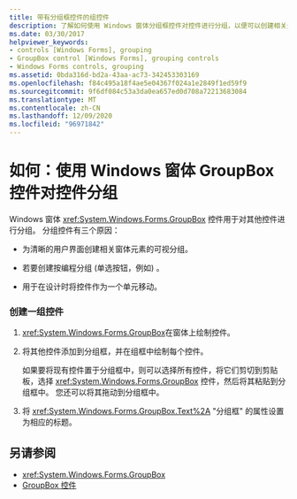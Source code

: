 ```yaml
---
title: 带有分组框控件的组控件
description: 了解如何使用 Windows 窗体分组框控件对控件进行分组，以便可以创建相关元素的可视分组。
ms.date: 03/30/2017
helpviewer_keywords:
- controls [Windows Forms], grouping
- GroupBox control [Windows Forms], grouping controls
- Windows Forms controls, grouping
ms.assetid: 0bda316d-bd2a-43aa-ac73-342453303169
ms.openlocfilehash: f84c495a18f4ae5e04367f024a1e2849f1ed59f9
ms.sourcegitcommit: 9f6df084c53a3da0ea657ed0d708a72213683084
ms.translationtype: MT
ms.contentlocale: zh-CN
ms.lasthandoff: 12/09/2020
ms.locfileid: "96971842"
---
```

# <a name="how-to-group-controls-with-the-windows-forms-groupbox-control"></a>如何：使用 Windows 窗体 GroupBox 控件对控件分组
Windows 窗体 <xref:System.Windows.Forms.GroupBox> 控件用于对其他控件进行分组。 分组控件有三个原因：  
  
- 为清晰的用户界面创建相关窗体元素的可视分组。  
  
- 若要创建按编程分组 (单选按钮，例如) 。  
  
- 用于在设计时将控件作为一个单元移动。  
  
### <a name="to-create-a-group-of-controls"></a>创建一组控件  
  
1. <xref:System.Windows.Forms.GroupBox>在窗体上绘制控件。  
  
2. 将其他控件添加到分组框，并在组框中绘制每个控件。  
  
     如果要将现有控件置于分组框中，则可以选择所有控件，将它们剪切到剪贴板，选择 <xref:System.Windows.Forms.GroupBox> 控件，然后将其粘贴到分组框中。 您还可以将其拖动到分组框中。  
  
3. 将 <xref:System.Windows.Forms.GroupBox.Text%2A> "分组框" 的属性设置为相应的标题。  
  
## <a name="see-also"></a>另请参阅

- <xref:System.Windows.Forms.GroupBox>
- [GroupBox 控件](groupbox-control-windows-forms.md)

